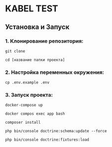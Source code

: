 # KABEL TEST
## Установка и Запуск
### 1. Клонирование репозитория:

`git clone`

`cd [название папки проекта]`

### 2. Настройка переменных окружения:

`cp .env.example .env`

### 3. Запуск проекта:

`docker-compose up`

`docker compos exec app bash`

`composer install`

`php bin/console doctrine:schema:update --force`

`php bin/console doctrine:fixtures:load`
